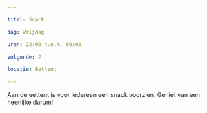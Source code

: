 ```yaml
---

titel: Snack

dag: Vrijdag

uren: 22:00 t.e.m. 00:00

volgorde: 2

locatie: Eettent

---
```


Aan de eettent is voor iedereen een snack voorzien. Geniet van een heerlijke durum!
